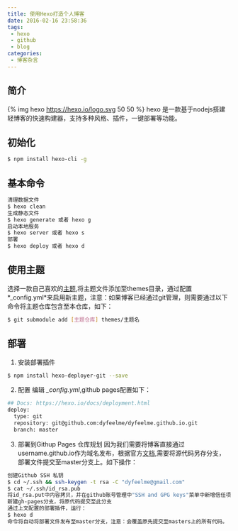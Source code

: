 ```yaml
---
title: 使用Hexo打造个人博客
date: 2016-02-16 23:58:36
tags:
 - hexo
 - github
 - blog
categories:
 - 博客杂言
---
```


## 简介 ##
{% img hexo https://hexo.io/logo.svg 50 50 %}
hexo 是一款基于nodejs搭建轻博客的快速构建器，支持多种风格、插件，一键部署等功能。

## 初始化 ##
```bash
$ npm install hexo-cli -g
```

## 基本命令 ##
```bash
清理数据文件
$ hexo clean
生成静态文件
$ hexo generate 或者 hexo g
启动本地服务
$ hexo server 或者 hexo s
部署
$ hexo deploy 或者 hexo d
```

## 使用主题 ##
选择一款自己喜欢的[主题](https://hexo.io/themes/),将主题文件添加至themes目录，通过配置*_config.yml*来启用新主题，注意：如果博客已经通过git管理，则需要通过以下命令将主题仓库包含至本仓库，如下：
```bash
$ git submodule add [主题仓库] themes/主题名
```
## 部署 ##
1. 安装部署插件
```bash
$ npm install hexo-deployer-git --save
```
2. 配置
编辑 *_config.yml*,github pages配置如下：
```bash
## Docs: https://hexo.io/docs/deployment.html
deploy:
  type: git
  repository: git@github.com:dyfeelme/dyfeelme.github.io.git
  branch: master
```
3. 部署到Githup Pages
仓库规划
因为我们需要将博客直接通过username.github.io作为域名发布，根据官方[文档](https://help.github.com/articles/user-organization-and-project-pages/),需要将源代码另存分支，部署文件提交至master分支上。如下操作：
```bash
创建Github SSH 私钥
$ cd ~/.ssh && ssh-keygen -t rsa -C "dyfeelme@gmail.com"
$ cat ~/.ssh/id_rsa.pub
将id_rsa.put中内容拷贝，并在github账号管理中"SSH and GPG keys"菜单中新增信任项。
新建gh-pages分支，将原代码提交至此分支
通过上文配置的部署插件，运行：
$ hexo d
命令将自动将部署文件发布至master分支，注意：会覆盖原先提交至masters上的所有代码。
```


